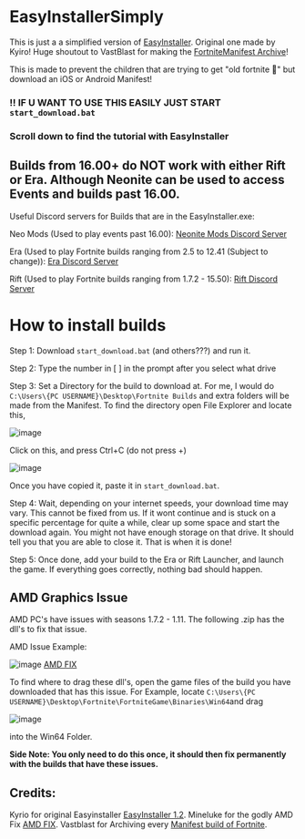 # EasyInstallerSimply

This is just a a simplified version of [EasyInstaller](https://github.com/Kyiro/Fortnite-ManifestsArchive). Original one made by Kyiro!
Huge shoutout to VastBlast for making the [FortniteManifest Archive](https://github.com/VastBlast/FortniteManifestArchive)!

This is made to prevent the children that are trying to get "old fortnite 👶" but download an iOS or Android Manifest!
### !! IF U WANT TO USE THIS EASILY JUST START `start_download.bat`

### Scroll down to find the tutorial with EasyInstaller

## Builds from 16.00+ do NOT work with either Rift or Era. Although Neonite can be used to access Events and builds past 16.00.

Useful Discord servers for Builds that are in the EasyInstaller.exe:

Neo Mods (Used to play events past 16.00): [Neonite Mods Discord Server](https://discord.gg/n9MAV7HZUk)

Era (Used to play Fortnite builds ranging from 2.5 to 12.41 (Subject to change)): [Era Discord Server](https://discord.gg/Erafn)

Rift (Used to play Fortnite builds ranging from 1.7.2 - 15.50): [Rift Discord Server](https://discord.gg/Riftfn)




# How to install builds

Step 1: Download `start_download.bat` (and others???) and run it.

Step 2: Type the number in [ ] in the prompt after you select what drive

Step 3: Set a Directory for the build to download at. For me, I would do `C:\Users\{PC USERNAME}\Desktop\Fortnite Builds` and extra folders will be made from the Manifest.
To find the directory open File Explorer and locate this,

![image](https://user-images.githubusercontent.com/104956918/174331164-20a2deec-8344-4b47-acd1-035df4382de8.png)

Click on this, and press Ctrl+C (do not press +)

![image](https://user-images.githubusercontent.com/104956918/174331200-4c3c4101-1261-437a-b62d-477e12c0c5d4.png)

Once you have copied it, paste it in `start_download.bat`.

Step 4: Wait, depending on your internet speeds, your download time may vary. This cannot be fixed from us. If it wont continue and is stuck on a specific percentage for quite a while, clear up some space and start the download again. You might not have enough storage on that drive. It should tell you that you are able to close it. That is when it is done!

Step 5: Once done, add your build to the Era or Rift Launcher, and launch the game. If everything goes correctly, nothing bad should happen.


## AMD Graphics Issue


AMD PC's have issues with seasons 1.7.2 - 1.11. The following .zip has the dll's to fix that issue.

AMD Issue Example:

![image](https://user-images.githubusercontent.com/104956918/174333229-8b9795a3-ff25-4b78-bee6-bee1a4b845be.png)
[AMD FIX](https://github.com/akos0511/EasyInstallerSimply/files/8928971/AMD_Fix_1.zip)

To find where to drag these dll's, open the game files of the build you have downloaded that has this issue.
For Example, locate `C:\Users\{PC USERNAME}\Desktop\Fortnite\FortniteGame\Binaries\Win64`and drag 

![image](https://user-images.githubusercontent.com/104956918/174334399-08cb122e-658e-47a7-972f-745f76747c02.png)

into the Win64 Folder.

**Side Note: You only need to do this once, it should then fix permanently with the builds that have these issues.**



## Credits:

Kyrio for original Easyinstaller [EasyInstaller 1.2](https://github.com/Kyiro/Fortnite-ManifestsArchive).
Mineluke for the godly AMD Fix [AMD FIX](https://github.com/akos0511/EasyInstallerSimply/files/8928971/AMD_Fix_1.zip).
Vastblast for Archiving every [Manifest build of Fortnite](https://github.com/VastBlast/FortniteManifestArchive).
